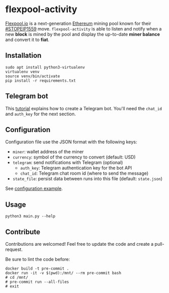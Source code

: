 # flexpool-activity

[Flexpool.io](https://flexpool.io) is a next-generation [Ethereum](https://ethereum.org/en/) mining pool known for their
[#STOPEIP1559](https://stopeip1559.org/) move. `flexpool-activity` is able to listen and notify when a new **block** is
mined by the pool and display the up-to-date **miner balance** and convert it to **fiat**.

## Installation

```
sudo apt install python3-virtualenv
virtualenv venv
source venv/bin/activate
pip install -r requirements.txt
```

## Telegram bot

This [tutorial](https://takersplace.de/2019/12/19/telegram-notifications-with-nagios/) explains how to create a Telegram
bot. You'll need the `chat_id` and `auth_key` for the next section.

## Configuration

Configuration file use the JSON format with the following keys:
* `miner`: wallet address of the miner
* `currency`: symbol of the currency to convert (default: USD)
* `telegram`: send notifications with Telegram (optional)
    * `auth_key`: Telegram authentication key for the bot API
    * `chat_id`: Telegram chat room id (where to send the message)
* `state_file`: persist data between runs into this file (default: `state.json`)

See [configuration example](config.example.json).


## Usage

```
python3 main.py --help
```


## Contribute

Contributions are welcomed! Feel free to update the code and create a pull-request.

Be sure to lint the code before:

```
docker build -t pre-commit .
docker run -it -v $(pwd):/mnt/ --rm pre-commit bash
# cd /mnt/
# pre-commit run --all-files
# exit
```
